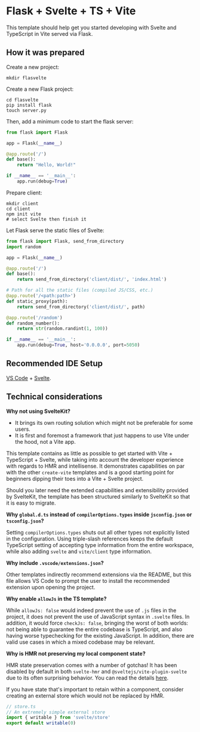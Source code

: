 # Flask + Svelte + TS + Vite

This template should help get you started developing with Svelte and TypeScript in Vite served via Flask.

## How it was prepared

Create a new project:
```shell
mkdir flasvelte
```

Create a new Flask project:
```shell
cd flasvelte
pip install flask
touch server.py
```
Then, add a minimum code to start the flask server:
```python
from flask import Flask

app = Flask(__name__)

@app.route('/')
def base():
    return "Hello, World!"

if __name__ == '__main__':
    app.run(debug=True)
```

Prepare client:
```shell
mkdir client
cd client
npm init vite
# select Svelte then finish it
```

Let Flask serve the static files of Svelte:
```python
from flask import Flask, send_from_directory
import random

app = Flask(__name__)

@app.route('/')
def base():
    return send_from_directory('client/dist/', 'index.html')

# Path for all the static files (compiled JS/CSS, etc.)
@app.route('/<path:path>')
def static_proxy(path):
    return send_from_directory('client/dist/', path)

@app.route('/random')
def random_number():
    return str(random.randint(1, 100))

if __name__ == '__main__':
    app.run(debug=True, host='0.0.0.0', port=5050)
```

## Recommended IDE Setup

[VS Code](https://code.visualstudio.com/) + [Svelte](https://marketplace.visualstudio.com/items?itemName=svelte.svelte-vscode).

## Technical considerations

**Why not using SvelteKit?**

- It brings its own routing solution which might not be preferable for some users.
- It is first and foremost a framework that just happens to use Vite under the hood, not a Vite app.

This template contains as little as possible to get started with Vite + TypeScript + Svelte, while taking into account the developer experience with regards to HMR and intellisense. It demonstrates capabilities on par with the other `create-vite` templates and is a good starting point for beginners dipping their toes into a Vite + Svelte project.

Should you later need the extended capabilities and extensibility provided by SvelteKit, the template has been structured similarly to SvelteKit so that it is easy to migrate.

**Why `global.d.ts` instead of `compilerOptions.types` inside `jsconfig.json` or `tsconfig.json`?**

Setting `compilerOptions.types` shuts out all other types not explicitly listed in the configuration. Using triple-slash references keeps the default TypeScript setting of accepting type information from the entire workspace, while also adding `svelte` and `vite/client` type information.

**Why include `.vscode/extensions.json`?**

Other templates indirectly recommend extensions via the README, but this file allows VS Code to prompt the user to install the recommended extension upon opening the project.

**Why enable `allowJs` in the TS template?**

While `allowJs: false` would indeed prevent the use of `.js` files in the project, it does not prevent the use of JavaScript syntax in `.svelte` files. In addition, it would force `checkJs: false`, bringing the worst of both worlds: not being able to guarantee the entire codebase is TypeScript, and also having worse typechecking for the existing JavaScript. In addition, there are valid use cases in which a mixed codebase may be relevant.

**Why is HMR not preserving my local component state?**

HMR state preservation comes with a number of gotchas! It has been disabled by default in both `svelte-hmr` and `@sveltejs/vite-plugin-svelte` due to its often surprising behavior. You can read the details [here](https://github.com/rixo/svelte-hmr#svelte-hmr).

If you have state that's important to retain within a component, consider creating an external store which would not be replaced by HMR.

```ts
// store.ts
// An extremely simple external store
import { writable } from 'svelte/store'
export default writable(0)
```
